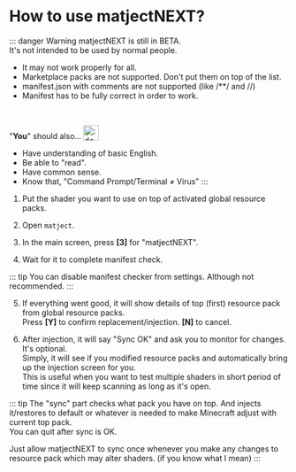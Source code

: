 # How to use matjectNEXT? <Badge type="warning" text="BETA"/>

::: danger Warning
matjectNEXT is still in BETA.  
It's not intended to be used by normal people.  

* It may not work properly for all.  
* Marketplace packs are not supported. Don't put them on top of the list.
* manifest.json with comments are not supported (like /**/ and //)
* Manifest has to be fully correct in order to work.  

&nbsp;

"**You**" should also... <img style="display: inline; vertical-align: text-bottom;" width="28px" alt=":doggylaugh:" src="/stolen_emojis/doggylaugh.png" title="stolen from YSS discord server">
* Have understanding of basic English. 
* Be able to "read".
* Have common sense.
* Know that, "Command Prompt/Terminal ≠ Virus"
:::

1. Put the shader you want to use on top of activated global resource packs.  

2. Open `matject`.  

3. In the main screen, press **[3]** for "matjectNEXT".  

4. Wait for it to complete manifest check.  

::: tip
You can disable manifest checker from settings. Although not recommended.
:::

5. If everything went good, it will show details of top (first) resource pack from global resource packs.  
Press **[Y]** to confirm replacement/injection. **[N]** to cancel.  

6. After injection, it will say "Sync OK" and ask you to monitor for changes. It's optional.  
Simply, it will see if you modified resource packs and automatically bring up the injection screen for you.  
This is useful when you want to test multiple shaders in short period of time since it will keep scanning as long as it's open.  


::: tip
The "sync" part checks what pack you have on top. And injects it/restores to default or whatever is needed to make Minecraft adjust with current top pack.  
You can quit after sync is OK.  

Just allow matjectNEXT to sync once whenever you make any changes to resource pack which may alter shaders. (if you know what I mean)
:::